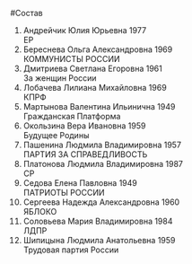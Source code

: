 #Состав
1. Андрейчик Юлия Юрьевна 1977   
    ЕР
2. Береснева Ольга Александровна 1969   
    КОММУНИСТЫ РОССИИ
3. Дмитриева Светлана Егоровна 1961   
    За женщин России
4. Лобачева Лилиана Михайловна 1969   
    КПРФ
5. Мартынова Валентина Ильинична 1949   
    Гражданская Платформа
6. Окользина Вера Ивановна 1959   
    Будущее Родины
7. Пашенина Людмила Владимировна 1957   
    ПАРТИЯ ЗА СПРАВЕДЛИВОСТЬ
8. Платонова Людмила Владимировна 1987   
    СР
9. Седова Елена Павловна 1949   
    ПАТРИОТЫ РОССИИ
10. Сергеева Надежда Александровна 1960   
    ЯБЛОКО
11. Соловьева Мария Владимировна 1984   
    ЛДПР
12. Шипицына Людмила Анатольевна 1959   
    Трудовая партия России
